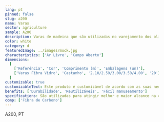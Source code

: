 ```yaml
---
lang: pt
pinned: false
slug: a200
name: Varas
sector: agriculture
sample: A200
description: Varas de madeira que são utilizadas no varejamento dos olivais e frutos secos.
color: white
category: d
featuredImage: ../images/mock.jpg
characteristics: ['Ar Livre', 'Campo Aberto']
dimensions:
  [
    ['Referência', 'Cor', 'Comprimento (m)', 'Embalagens (un)'],
    ['Varas Fibra Vidro', 'Castanho', '2.10/2.50/3.00/3.50/4.00', '20'],
  ]
customizable: true
customizableText: Este produto é customizável de acordo com as suas necessidades. Contacte-nos para mais informações.
benefits: ['Durabilidade', 'Reutilizáveis', 'Fácil manuseamento']
specifications: São utilizadas para atingir melhor e maior alcance na colheita do fruto
comp: ['Fibra de Carbono']
---
```


A200, PT

